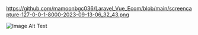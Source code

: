https://github.com/mamoonbgc036/Laravel_Vue_Ecom/blob/main/screencapture-127-0-0-1-8000-2023-09-13-06_32_43.png
<div style="overflow-x:auto;">
  <img src="[image_url](https://github.com/mamoonbgc036/Laravel_Vue_Ecom/blob/main/screencapture-127-0-0-1-8000-2023-09-13-06_32_43.png)https://github.com/mamoonbgc036/Laravel_Vue_Ecom/blob/main/screencapture-127-0-0-1-8000-2023-09-13-06_32_43.png" alt="Image Alt Text">
</div>
